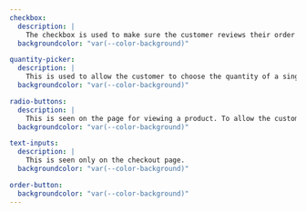 ```yaml
---
checkbox:
  description: |
    The checkbox is used to make sure the customer reviews their order before purchasing.
  backgroundcolor: "var(--color-background)"

quantity-picker:
  description: |
    This is used to allow the customer to choose the quantity of a single item and if it's for them or their cats.
  backgroundcolor: "var(--color-background)"

radio-buttons:
  description: |
    This is seen on the page for viewing a product. To allow the customer to select a size.
  backgroundcolor: "var(--color-background)"

text-inputs:
  description: |
    This is seen only on the checkout page.
  backgroundcolor: "var(--color-background)"

order-button:
  backgroundcolor: "var(--color-background)"
---
```

